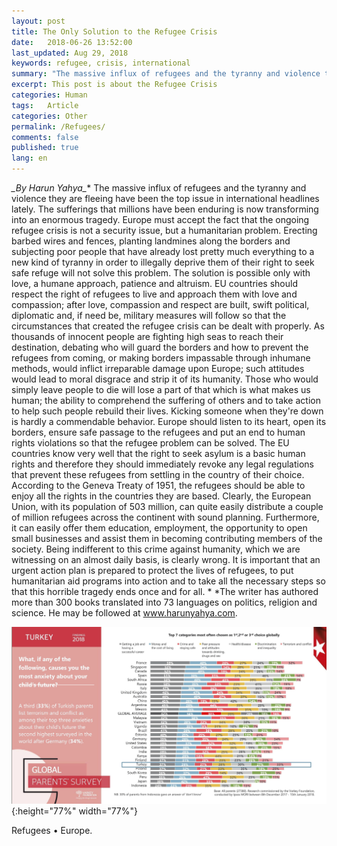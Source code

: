 ```yaml
---
layout: post
title: The Only Solution to the Refugee Crisis
date:   2018-06-26 13:52:00
last_updated: Aug 29, 2018
keywords: refugee, crisis, international
summary: "The massive influx of refugees and the tyranny and violence they are fleeing have been the top issue in international headlines lately."
excerpt: This post is about the Refugee Crisis
categories: Human
tags:   Article
categories: Other
permalink: /Refugees/
comments: false
published: true
lang: en
---
```




**_By Harun Yahya*_**
The massive influx of refugees and the tyranny and violence they are fleeing have been the top issue in international headlines lately. The sufferings that millions have been enduring is now transforming into an enormous tragedy. Europe must accept the fact that the ongoing refugee crisis is not a security issue, but a humanitarian problem. Erecting barbed wires and fences, planting landmines along the borders and subjecting poor people that have already lost pretty much everything to a new kind of tyranny in order to illegally deprive them of their right to seek safe refuge will not solve this problem. The solution is possible only with love, a humane approach, patience and altruism. EU countries should respect the right of refugees to live and approach them with love and compassion; after love, compassion and respect are built, swift political, diplomatic and, if need be, military measures will follow so that the circumstances that created the refugee crisis can be dealt with properly. As thousands of innocent people are fighting high seas to reach their destination, debating who will guard the borders and how to prevent the refugees from coming, or making borders impassable through inhumane methods, would inflict irreparable damage upon Europe; such attitudes would lead to moral disgrace and strip it of its humanity. Those who would simply leave people to die will lose a part of that which is what makes us human; the ability to comprehend the suffering of others and to take action to help such people rebuild their lives. Kicking someone when they're down is hardly a commendable behavior. Europe should listen to its heart, open its borders, ensure safe passage to the refugees and put an end to human rights violations so that the refugee problem can be solved. The EU countries know very well that the right to seek asylum is a basic human rights and therefore they should immediately revoke any legal regulations that prevent these refugees from settling in the country of their choice. According to the Geneva Treaty of 1951, the refugees should be able to enjoy all the rights in the countries they are based. Clearly, the European Union, with its population of 503 million, can quite easily distribute a couple of million refugees across the continent with sound planning. Furthermore, it can easily offer them education, employment, the opportunity to open small businesses and assist them in becoming contributing members of the society. Being indifferent to this crime against humanity, which we are witnessing on an almost daily basis, is clearly wrong. It is important that an urgent action plan is prepared to protect the lives of refugees, to put humanitarian aid programs into action and to take all the necessary steps so that this horrible tragedy ends once and for all. \* \*The writer has authored more than 300 books translated into 73 languages on politics, religion and science. He may be followed at www.harunyahya.com.  


![Refugees • Europe.](/images/kaygilar.jpg "Refugees • Europe."){:height="77%" width="77%"}


Refugees • Europe.

 
